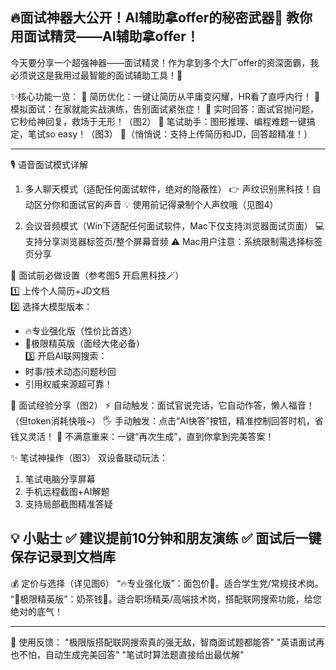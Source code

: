 🔥面试神器大公开！AI辅助拿offer的秘密武器💯
教你用面试精灵——AI辅助拿offer！
---

今天要分享一个超强神器——面试精灵！作为拿到多个大厂offer的资深面霸，我必须说这是我用过最智能的面试辅助工具！🎯

✨核心功能一览：
🌟 简历优化：一键让简历从平庸变闪耀，HR看了直呼内行！
🌟 模拟面试：在家就能实战演练，告别面试紧张症！
🌟 实时回答：面试官抛问题，它秒给神回复，救场于无形！（图2）
🌟 笔试助手：图形推理、编程难题一键搞定，笔试so easy！（图3）
📌（悄悄说：支持上传简历和JD，回答超精准！）

---

🎙️ 语音面试模式详解
1. 多人聊天模式（适配任何面试软件，绝对的隐蔽性）
👉 声纹识别黑科技！自动区分你和面试官的声音
💡 使用前记得录制个人声纹哦（见图4）

1. 会议音频模式（Win下适配任何面试软件，Mac下仅支持浏览器面试页面）
💻 支持分享浏览器标签页/整个屏幕音频
⚠️ Mac用户注意：系统限制需选择标签页分享

📝 面试前必做设置（参考图5 开启黑科技🪄）  
1️⃣ 上传个人简历+JD文档  
2️⃣ 选择大模型版本：
   - 🔥专业强化版（性价比首选）
   - 🚀极限精英版（面经大佬必备）  
3️⃣ 开启AI联网搜索：
   - 时事/技术动态问题秒回
   - 引用权威来源超可靠！

👔 面试经验分享（图2）
⚡ 自动触发：面试官说完话，它自动作答，懒人福音！（但token消耗快哦~）
🖐️ 手动触发：点击“AI快答”按钮，精准控制回答时机，省钱又灵活！
🔄 不满意重来：一键“再次生成”，直到你拿到完美答案！

✨ 笔试神操作（图3）
双设备联动玩法：
1. 笔试电脑分享屏幕
2. 手机远程截图+AI解题
3. 支持局部截图精准答疑

💡 小贴士
✅ 建议提前10分钟和朋友演练
✅ 面试后一键保存记录到文档库
---

💰 定价与选择（详见图6）
“🔥专业强化版”：面包价🥖。适合学生党/常规技术岗。
“🚀极限精英版”：奶茶钱🥤。适合职场精英/高端技术岗，搭配联网搜索功能，给您绝对的底气！

---

💬 使用反馈：
"极限版搭配联网搜索真的强无敌，智商面试题都能答"
"英语面试再也不怕，自动生成完美回答"
"笔试时算法题直接给出最优解"
